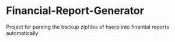 # Financial-Report-Generator
Project for parsing the backup zipfiles of hserp into finantial reports automatically
